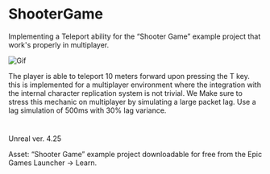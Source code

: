 # ShooterGame
 Implementing a Teleport ability for the “Shooter Game” example project that work's properly in multiplayer. 
 
 ![Gif](https://user-images.githubusercontent.com/26629624/109434879-a3732180-7a17-11eb-87e9-cc9a0ddac18c.gif)
 
The player is able to teleport 10 meters forward upon pressing the T key. this is implemented for a multiplayer environment where the integration with the internal character replication system is not trivial. We Make sure to stress this mechanic on multiplayer by simulating a large packet lag. Use a lag simulation of 500ms with 30% lag variance. 

#
Unreal ver. 4.25

Asset: “Shooter Game” example project downloadable for free from the Epic Games Launcher -> Learn.
